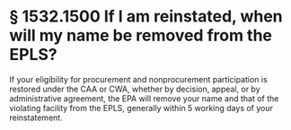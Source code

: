 # § 1532.1500   If I am reinstated, when will my name be removed from the EPLS?

If your eligibility for procurement and nonprocurement participation is restored under the CAA or CWA, whether by decision, appeal, or by administrative agreement, the EPA will remove your name and that of the violating facility from the EPLS, generally within 5 working days of your reinstatement.




